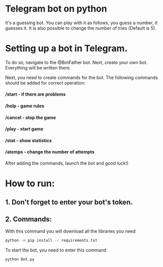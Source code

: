 # Telegram bot on python
It's a guessing bot. You can play with it as follows, you guess a number, it guesses it. It is also possible to change the number of tries (Default is 5).
# Setting up a bot in Telegram.

To do so, navigate to the @BotFather bot. Next, create your own bot. Everything will be written there.

Next, you need to create commands for the bot. The following commands should be added for correct operation:

#### /start - if there are problems
#### /help - game rules
#### /cancel - stop the game 
#### /play - start game
#### /stat - show statistics
#### /atemps - change the number of attempts
After adding the commands, launch the bot and good luck!)


# How to run:
## 1. Don't forget to enter your bot's token.
## 2. Commands:
With this command you will download all the libraries you need
```bash
python -m pip install -r requirements.txt 
```
To start the bot, you need to enter this command 
```bash
python Bot.py
```
